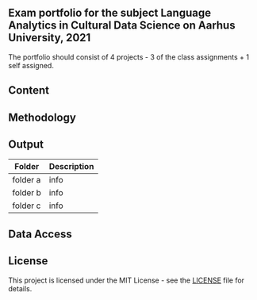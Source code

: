 ## Exam portfolio for the subject Language Analytics in Cultural Data Science on Aarhus University, 2021
The portfolio should consist of 4 projects - 3 of the class assignments + 1 self assigned.

## Content

## Methodology

## Output

| Folder | Description|
|--------|:-----------|
| folder a | info |
| folder b | info |
| folder c | info |

## Data Access


## License

This project is licensed under the MIT License - see the [LICENSE](LICENSE) file for details.
